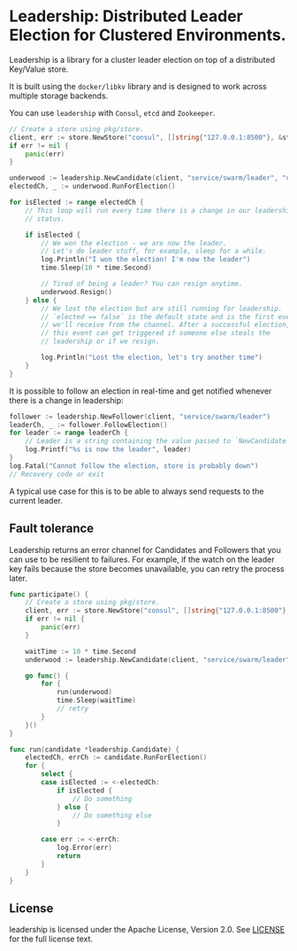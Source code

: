 # Leadership: Distributed Leader Election for Clustered Environments.

Leadership is a library for a cluster leader election on top of a distributed
Key/Value store.

It is built using the `docker/libkv` library and is designed to work across multiple
storage backends.

You can use `leadership` with `Consul`, `etcd` and `Zookeeper`.

```go
// Create a store using pkg/store.
client, err := store.NewStore("consul", []string{"127.0.0.1:8500"}, &store.Config{})
if err != nil {
	panic(err)
}

underwood := leadership.NewCandidate(client, "service/swarm/leader", "underwood", 15*time.Second)
electedCh, _ := underwood.RunForElection()

for isElected := range electedCh {
	// This loop will run every time there is a change in our leadership
	// status.

	if isElected {
		// We won the election - we are now the leader.
		// Let's do leader stuff, for example, sleep for a while.
		log.Println("I won the election! I'm now the leader")
		time.Sleep(10 * time.Second)

		// Tired of being a leader? You can resign anytime.
		underwood.Resign()
	} else {
		// We lost the election but are still running for leadership.
		// `elected == false` is the default state and is the first event
		// we'll receive from the channel. After a successful election,
		// this event can get triggered if someone else steals the
		// leadership or if we resign.

		log.Println("Lost the election, let's try another time")
	}
}
```

It is possible to follow an election in real-time and get notified whenever
there is a change in leadership:
```go
follower := leadership.NewFollower(client, "service/swarm/leader")
leaderCh, _ := follower.FollowElection()
for leader := range leaderCh {
	// Leader is a string containing the value passed to `NewCandidate`.
	log.Printf("%s is now the leader", leader)
}
log.Fatal("Cannot follow the election, store is probably down")
// Recovery code or exit
```

A typical use case for this is to be able to always send requests to the current
leader.

## Fault tolerance

Leadership returns an error channel for Candidates and Followers that you can use
to be resilient to failures. For example, if the watch on the leader key fails
because the store becomes unavailable, you can retry the process later.

```go
func participate() {
    // Create a store using pkg/store.
    client, err := store.NewStore("consul", []string{"127.0.0.1:8500"}, &store.Config{})
    if err != nil {
        panic(err)
    }

    waitTime := 10 * time.Second
    underwood := leadership.NewCandidate(client, "service/swarm/leader", "underwood", 15*time.Second)

    go func() {
        for {
            run(underwood)
            time.Sleep(waitTime)
            // retry
        }
    }()
}

func run(candidate *leadership.Candidate) {
    electedCh, errCh := candidate.RunForElection()
    for {
        select {
        case isElected := <-electedCh:
            if isElected {
                // Do something
            } else {
                // Do something else
            }

        case err := <-errCh:
            log.Error(err)
            return
        }
    }
}
```

## License

leadership is licensed under the Apache License, Version 2.0. See [LICENSE](LICENSE) for the full license text.
